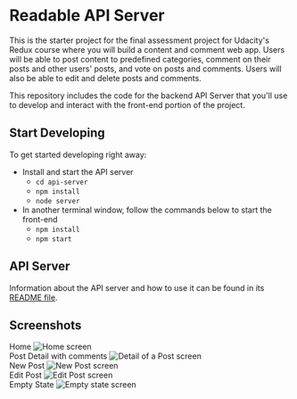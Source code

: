 # Readable API Server

This is the starter project for the final assessment project for Udacity's Redux course where you will build a content and comment web app. Users will be able to post content to predefined categories, comment on their posts and other users' posts, and vote on posts and comments. Users will also be able to edit and delete posts and comments.

This repository includes the code for the backend API Server that you'll use to develop and interact with the front-end portion of the project.

## Start Developing

To get started developing right away:

* Install and start the API server
    - `cd api-server`
    - `npm install`
    - `node server`
* In another terminal window, follow the commands below to start the front-end
    - `npm install`
    - `npm start`

## API Server

Information about the API server and how to use it can be found in its [README file](api-server/README.md).

## Screenshots
 Home <img alt="Home screen"  src="https://i.imgur.com/CzsvjDN.png"/>
</br>
 Post Detail with comments
<img alt="Detail of a Post screen" src="https://i.imgur.com/E7npOqW.png"/>
</br>
 New Post
<img alt="New Post screen"  src="https://i.imgur.com/mnckcs1.png"/>
</br>
 Edit Post
<img alt="Edit Post screen"  src="https://i.imgur.com/kdMk3MB.png"/>
</br>
 Empty State
<img alt="Empty state screen" src="https://i.imgur.com/9kXc2CN.png"/>
</br>
